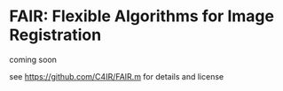 # FAIR: Flexible Algorithms for Image Registration 
coming soon

see https://github.com/C4IR/FAIR.m for details and license

